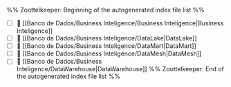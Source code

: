%% Zoottelkeeper: Beginning of the autogenerated index file list  %%
- [ ] 📄 [[Banco de Dados/Business Inteligence/Business Inteligence|Business Inteligence]]
- [ ] 📄 [[Banco de Dados/Business Inteligence/DataLake|DataLake]]
- [ ] 📄 [[Banco de Dados/Business Inteligence/DataMart|DataMart]]
- [ ] 📄 [[Banco de Dados/Business Inteligence/DataMesh|DataMesh]]
- [ ] 📄 [[Banco de Dados/Business Inteligence/DataWarehouse|DataWarehouse]]
%% Zoottelkeeper: End of the autogenerated index file list  %%
